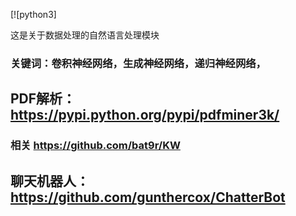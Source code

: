 [![python3]

这是关于数据处理的自然语言处理模块

### 关键词：卷积神经网络，生成神经网络，递归神经网络，

## PDF解析：https://pypi.python.org/pypi/pdfminer3k/

### 相关 https://github.com/bat9r/KW

## 聊天机器人：https://github.com/gunthercox/ChatterBot
